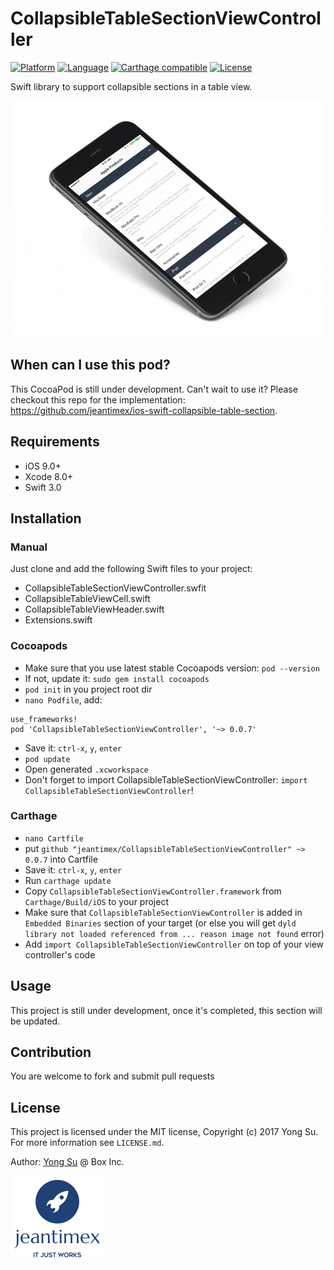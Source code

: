 # CollapsibleTableSectionViewController

[![Platform](https://img.shields.io/badge/platform-ios-blue.svg?style=flat)]()
[![Language](https://img.shields.io/badge/swift3-compatible-brightgreen.svg?style=flat)]()
[![Carthage compatible](https://img.shields.io/badge/Carthage-compatible-4BC51D.svg?style=flat)](https://github.com/Carthage/Carthage)
[![License](https://img.shields.io/badge/license-MIT-blue.svg?style=flat)]()

Swift library to support collapsible sections in a table view.

![cover](docs/images/cover.gif)

## When can I use this pod?

This CocoaPod is still under development. Can't wait to use it? Please checkout this repo for the implementation: https://github.com/jeantimex/ios-swift-collapsible-table-section.

## Requirements

- iOS 9.0+
- Xcode 8.0+
- Swift 3.0

## Installation

### Manual

Just clone and add the following Swift files to your project:
- CollapsibleTableSectionViewController.swfit
- CollapsibleTableViewCell.swift
- CollapsibleTableViewHeader.swift
- Extensions.swift

### Cocoapods

- Make sure that you use latest stable Cocoapods version: `pod --version`
- If not, update it: `sudo gem install cocoapods`
- `pod init` in you project root dir
- `nano Podfile`, add:
```
use_frameworks! 
pod 'CollapsibleTableSectionViewController', '~> 0.0.7'
``` 
- Save it: `ctrl-x`, `y`, `enter`
- `pod update`
- Open generated `.xcworkspace`
- Don't forget to import CollapsibleTableSectionViewController: `import CollapsibleTableSectionViewController`!

### Carthage

* `nano Cartfile`
* put `github "jeantimex/CollapsibleTableSectionViewController" ~> 0.0.7` into Cartfile
* Save it: `ctrl-x`, `y`, `enter`
* Run `carthage update`
* Copy `CollapsibleTableSectionViewController.framework` from `Carthage/Build/iOS` to your project
* Make sure that `CollapsibleTableSectionViewController` is added in `Embedded Binaries` section of your target (or else you will get `dyld library not loaded referenced from ... reason image not found` error)
* Add `import CollapsibleTableSectionViewController` on top of your view controller's code

## Usage

This project is still under development, once it's completed, this section will be updated.

## Contribution

You are welcome to fork and submit pull requests

## License

This project is licensed under the MIT license, Copyright (c) 2017 Yong Su. For more information see `LICENSE.md`.

Author: [Yong Su](https://github.com/jeantimex) @ Box Inc.

![jeantimex](docs/images/jeantimex-logo.png)
